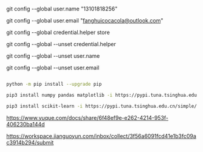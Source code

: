 git config --global user.name "13101818256"

git config --global user.email "fanghuicocacola@outlook.com"

git config --global credential.helper store

git config --global --unset credential.helper

git config --global --unset user.name

git config --global --unset user.email

```sh

python -m pip install --upgrade pip

pip3 install numpy pandas matplotlib -i https://pypi.tuna.tsinghua.edu.cn/simple/

pip3 install scikit-learn -i https://pypi.tuna.tsinghua.edu.cn/simple/ 

```


https://www.yuque.com/docs/share/6f48ef9e-e262-4214-953f-406230ba144d

https://workspace.jianguoyun.com/inbox/collect/3f56a6091fcd41e1b3fc09ac3914b294/submit